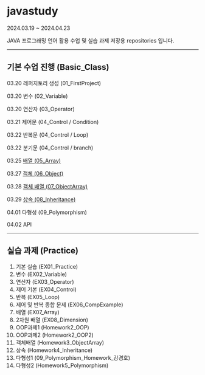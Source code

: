 # javastudy

2024.03.19 ~ 2024.04.23


JAVA 프로그래밍 언어 활용 수업 및 실습 과제 저장용 repositories 입니다.

---------------------------

## 기본 수업 진행 (Basic_Class)

03.20 레퍼지토리 생성 (01_FirstProject)


03.20 변수 (02_Variable)


03.20 연산자 (03_Operator)


03.21 제어문 (04_Control / Condition)


03.22 반복문 (04_Control / Loop)


03.22 분기문 (04_Control / branch)


03.25 [배열 (05_Array)](https://juvenile-credit-074.notion.site/05-814e41ab033a41d58a32e2398e59c8cd?pvs=4)


03.27 [객체 (06_Object)](https://juvenile-credit-074.notion.site/06-46b95c00ee6d478596dc51cbe6023b37?pvs=4)


03.28 [객체 배열 (07_ObjectArray)](https://juvenile-credit-074.notion.site/07-02837ecc4d3e48f9b8d17f92d3497a68?pvs=4)


03.29 [상속 (08_Inheritance)](https://juvenile-credit-074.notion.site/08-bb9180d6645445208b94529b8441bbf4?pvs=4)


04.01 다형성 (09_Polymorphism)


04.02 API


---------------------------

## 실습 과제 (Practice)

1. 기본 실습  (EX01_Practice)
2. 변수  (EX02_Variable)
3. 연산자 (EX03_Operator)
4. 제어 기본  (EX04_Control)
5. 반복  (EX05_Loop)
6. 제어 및 반복 종합 문제 (EX06_CompExample)
7. 배열  (EX07_Array)
8. 2차원 배열 (EX08_Dimension)
9. OOP과제1 (Homework2_OOP)
10. OOP과제2 (Homework2_OOP2)
11. 객체배열 (Homework3_ObjectArray)
12. 상속 (Homework4_Inheritance)
13. 다형성1 (09_Polymorphism_Homework_강경호)
14. 다형성2 (Homework5_Polymorphism)
